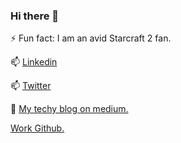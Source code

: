 ### Hi there  👋

⚡  Fun fact: I am an avid Starcraft 2 fan.

📫 [Linkedin](https://www.linkedin.com/in/jacob-short-b4523676/)

📫 [Twitter](https://twitter.com/JRShort89)

💬 [My techy blog on medium.](https://jrshort89.medium.com/)

[Work Github.](https://github.com/jake-short-pop-menu)
<!--
**jrshort89/jrshort89** is a ✨ _special_ ✨ repository because its `README.md` (this file) appears on your GitHub profile.

Here are some ideas to get you started:

- 🔭 I’m currently working on ...
- 🌱 I’m currently learning ...
- 👯 I’m looking to collaborate on ...
- 🤔 I’m looking for help with ...
- 💬 Ask me about ...
- 📫 How to reach me: ...
- 😄 Pronouns: ...
- ⚡ Fun fact: ...
-->
